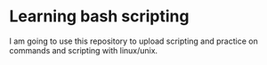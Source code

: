 # Learning bash scripting

I am going to use this repository to upload scripting and practice on commands and scripting with linux/unix.
